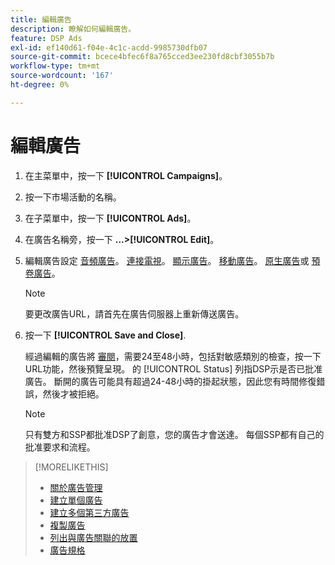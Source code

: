 ```yaml
---
title: 編輯廣告
description: 瞭解如何編輯廣告。
feature: DSP Ads
exl-id: ef140d61-f04e-4c1c-acdd-9985730dfb07
source-git-commit: bcece4bfec6f8a765cced3ee230fd8cbf3055b7b
workflow-type: tm+mt
source-wordcount: '167'
ht-degree: 0%

---
```


# 編輯廣告

1. 在主菜單中，按一下 **[!UICONTROL Campaigns]**。
1. 按一下市場活動的名稱。
1. 在子菜單中，按一下 **[!UICONTROL Ads]**。
1. 在廣告名稱旁，按一下  **...>[!UICONTROL Edit]**。
1. 編輯廣告設定 [音頻廣告](ad-settings-audio.md)。 [連接電視](ad-settings-connected-tv.md)。 [顯示廣告](ad-settings-display.md)。 [移動廣告](ad-settings-mobile.md)。 [原生廣告](ad-settings-native.md)或 [預卷廣告](ad-settings-pre-roll.md)。

   >[!NOTE]
   >
   >要更改廣告URL，請首先在廣告伺服器上重新傳送廣告。

1. 按一下 **[!UICONTROL Save and Close]**.

   經過編輯的廣告將 [審閱](ad-about.md)，需要24至48小時，包括對敏感類別的檢查，按一下URL功能，然後預覽呈現。 的 [!UICONTROL Status] 列指DSP示是否已批准廣告。 斷開的廣告可能具有超過24-48小時的掛起狀態，因此您有時間修復錯誤，然後才被拒絕。

   >[!NOTE]
   >
   >只有雙方和SSP都批准DSP了創意，您的廣告才會送達。 每個SSP都有自己的批准要求和流程。

>[!MORELIKETHIS]
>
>* [關於廣告管理](ad-about.md)
>* [建立單個廣告](ad-create.md)
>* [建立多個第三方廣告](ad-create-multiple.md)
>* [複製廣告](ad-duplicate.md)
>* [列出與廣告關聯的放置](ad-list-placements.md)
>* [廣告規格](ad-specs.md)

